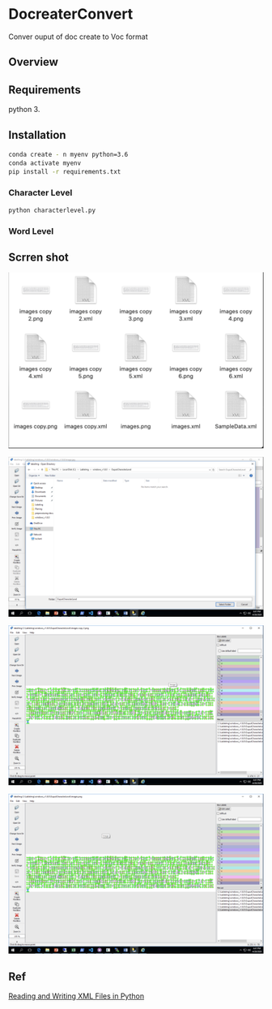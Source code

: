 # DocreaterConvert
 Conver ouput of doc create to Voc format

## Overview
## Requirements

python 3. 

## Installation
```bash
conda create - n myenv python=3.6
conda activate myenv
pip install -r requirements.txt
```

### Character Level

```bash
python characterlevel.py 
```

### Word Level

## Scrren shot
![result](/Images/resultfolder.png)

![Open folder](/Images/opendir.png)

![show in LabelImg](/Images/result1.png)

![Next Image](/Images/result2.png)

## Ref
[Reading and Writing XML Files in Python](https://stackabuse.com/reading-and-writing-xml-files-in-python/)
[](https://docs.python.org/3/library/xml.etree.elementtree.html#xml-tree-and-elements)
